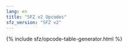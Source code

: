 ```yaml
---
lang: en
title: "SFZ v2 Opcodes"
sfz_version: "SFZ v2"
---
```

{% include sfz/opcode-table-generator.html %}
